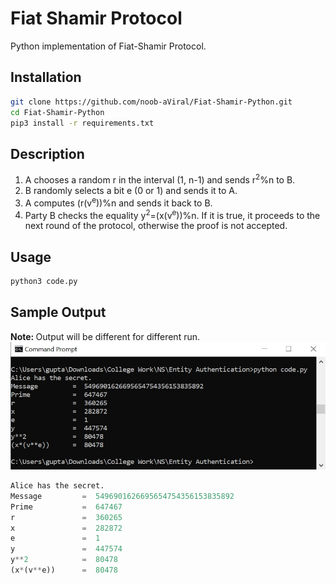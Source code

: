 # Fiat Shamir Protocol
Python implementation of Fiat-Shamir Protocol.

## Installation
```bash
git clone https://github.com/noob-aViral/Fiat-Shamir-Python.git
cd Fiat-Shamir-Python
pip3 install -r requirements.txt
```
## Description
1. A chooses a random r in the interval (1, n-1) and sends r<sup>2</sup>%n to B.
2. B randomly selects a bit e (0 or 1) and sends it to A.
3. A computes (r(v<sup>e</sup>))%n and sends it back to B.
4. Party B checks the equality y<sup>2</sup>=(x(v<sup>e</sup>))%n. If it is true, it proceeds to the next round of the protocol, otherwise the proof is not accepted.

## Usage
```bash
python3 code.py
```

## Sample Output
<b>Note: </b> Output will be different for different run.
![Sample](ss.jpg)
```python
Alice has the secret.
Message         =  5496901626695654754356153835892
Prime           =  647467
r               =  360265
x               =  282872
e               =  1
y               =  447574
y**2            =  80478
(x*(v**e))      =  80478
```